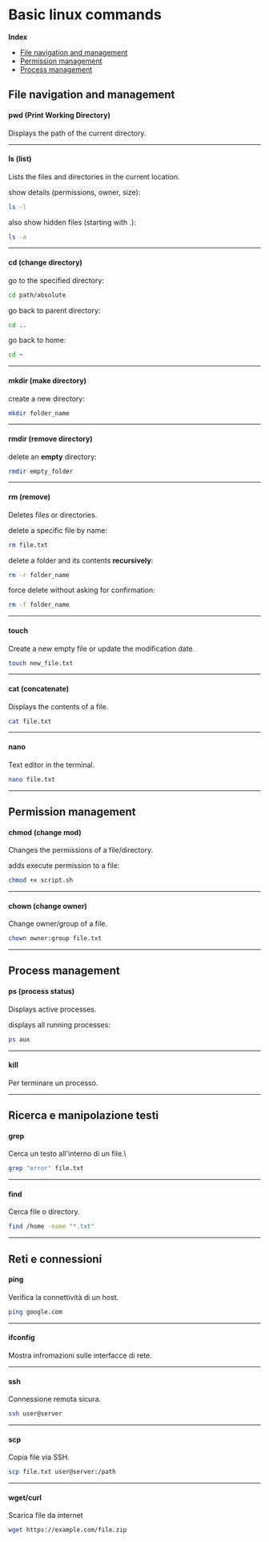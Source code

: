 # Basic linux commands

**Index**
- [File navigation and management](##file-navigation-and-management)
- [Permission management](##permission-management)
- [Process management](##process-management)

## File navigation and management

#### pwd (Print Working Directory)
Displays the path of the current directory.

---

#### ls (list)
Lists the files and directories in the current location.

show details (permissions, owner, size):
```bash
ls -l
```

also show hidden files (starting with .):
```bash
ls -a 
```

---

#### cd (change directory)

go to the specified directory:
```bash
cd path/absolute 
```

go back to parent directory:
```bash
cd .. 
```

go back to home:
```bash
cd ~ 
```

---

#### mkdir (make directory)

create a new directory:
```bash
mkdir folder_name
```

---

#### rmdir (remove directory)

delete an **empty** directory:
```bash
rmdir empty_folder
```

---

#### rm (remove)
Deletes files or directories.

delete a specific file by name:
```bash
rm file.txt
```

delete a folder and its contents **recursively**:
```bash
rm -r folder_name
```

force delete without asking for confirmation:
```bash
rm -f folder_name
```

---

#### touch
Create a new empty file or update the modification date.

```bash
touch new_file.txt
```

---

#### cat (concatenate)
Displays the contents of a file.

```bash
cat file.txt
```

---

#### nano
Text editor in the terminal.

```bash
nano file.txt
```

---

## Permission management

#### chmod (change mod)
Changes the permissions of a file/directory.

adds execute permission to a file:
```bash
chmod +x script.sh
```

---

#### chown (change owner)
Change owner/group of a file.

```bash
chown owner:group file.txt
```

---

## Process management

#### ps (process status)
Displays active processes.

displays all running processes:
```bash
ps aux
```

---

#### kill
Per terminare un processo.

---

## Ricerca e manipolazione testi

#### grep
Cerca un testo all'interno di un file.\

```bash
grep "error" file.txt
```

---

#### find
Cerca file o directory.

```bash
find /home -name "*.txt"
```

---

## Reti e connessioni

#### ping
Verifica la connettività di un host.

```bash
ping google.com
```

---

#### ifconfig
Mostra infromazioni sulle interfacce di rete.

---

#### ssh
Connessione remota sicura.

```bash
ssh user@server
```

---

#### scp
Copia file via SSH.

```bash
scp file.txt user@server:/path
```

---

#### wget/curl
Scarica file da internet

```bash
wget https://example.com/file.zip
```